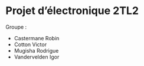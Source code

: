 # Projet d’électronique 2TL2

Groupe :
- Castermane Robin
- Cotton Victor
- Mugisha Rodrigue
- Vandervelden Igor

